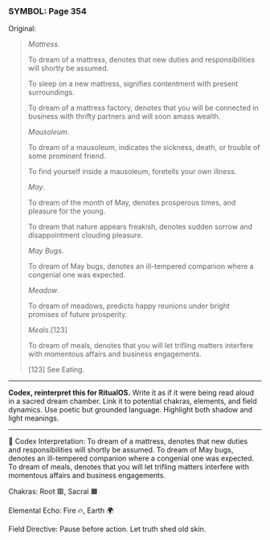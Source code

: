 ### SYMBOL: Page 354

Original:
> _Mattress_.
> 
> 
> To dream of a mattress, denotes that new duties and responsibilities
> will shortly be assumed.
> 
> 
> To sleep on a new mattress, signifies contentment with present surroundings.
> 
> 
> To dream of a mattress factory, denotes that you will be connected
> in business with thrifty partners and will soon amass wealth.
> 
> 
> _Mausoleum_.
> 
> 
> To dream of a mausoleum, indicates the sickness, death, or trouble
> of some prominent friend.
> 
> 
> To find yourself inside a mausoleum, foretells your own illness.
> 
> 
> _May_.
> 
> 
> To dream of the month of May, denotes prosperous times,
> and pleasure for the young.
> 
> 
> To dream that nature appears freakish, denotes sudden sorrow
> and disappointment clouding pleasure.
> 
> 
> _May Bugs_.
> 
> 
> To dream of May bugs, denotes an ill-tempered companion where a congenial
> one was expected.
> 
> 
> _Meadow_.
> 
> 
> To dream of meadows, predicts happy reunions under bright promises
> of future prosperity.
> 
> 
> _Meals_.[123]
> 
> 
> To dream of meals, denotes that you will let trifling matters
> interfere with momentous affairs and business engagements.
> 
> 
> 
> [123] See Eating.

---

**Codex, reinterpret this for RitualOS.**
Write it as if it were being read aloud in a sacred dream chamber.
Link it to potential chakras, elements, and field dynamics.
Use poetic but grounded language.
Highlight both shadow and light meanings.

---

🔁 Codex Interpretation:
To dream of a mattress, denotes that new duties and responsibilities will shortly be assumed. To dream of May bugs, denotes an ill-tempered companion where a congenial one was expected. To dream of meals, denotes that you will let trifling matters interfere with momentous affairs and business engagements.

Chakras: Root 🟥, Sacral 🟧

Elemental Echo: Fire 🔥, Earth 🌍

Field Directive: Pause before action. Let truth shed old skin.

